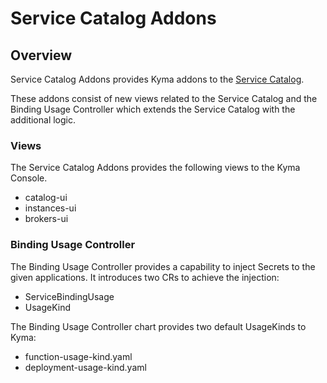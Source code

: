 # Service Catalog Addons

## Overview

Service Catalog Addons provides Kyma addons to the [Service Catalog](../service-catalog/README.md).

These addons consist of new views related to the Service Catalog and the Binding Usage Controller which extends the Service Catalog with the additional logic. 

### Views

The Service Catalog Addons provides the following views to the Kyma Console.

* catalog-ui
* instances-ui
* brokers-ui

### Binding Usage Controller

The Binding Usage Controller provides a capability to inject Secrets to the given applications. It introduces two CRs to achieve the injection:

* ServiceBindingUsage
* UsageKind

The Binding Usage Controller chart provides two default UsageKinds to Kyma:

* function-usage-kind.yaml
* deployment-usage-kind.yaml